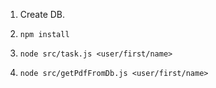 
1. Create DB.

2.  `npm install`

3. `node src/task.js <user/first/name>`

4. `node src/getPdfFromDb.js <user/first/name>`
